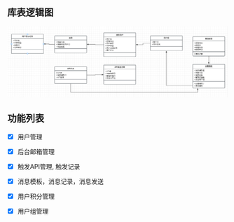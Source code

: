 
## 库表逻辑图
![img_1.png](img_1.png)

## 功能列表

- [x] 用户管理
- [x] 后台邮箱管理
- [x] 触发API管理, 触发记录
- [x] 消息模板，消息记录，消息发送
- [x] 用户积分管理
- [x] 用户组管理

